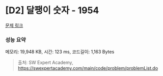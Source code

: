 # [D2] 달팽이 숫자 - 1954 

[문제 링크](https://swexpertacademy.com/main/code/problem/problemDetail.do?contestProbId=AV5PobmqAPoDFAUq) 

### 성능 요약

메모리: 19,948 KB, 시간: 123 ms, 코드길이: 1,163 Bytes



> 출처: SW Expert Academy, https://swexpertacademy.com/main/code/problem/problemList.do